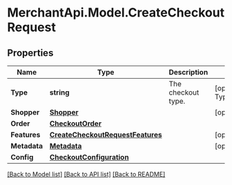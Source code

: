 # MerchantApi.Model.CreateCheckoutRequest
## Properties

Name | Type | Description | Notes
------------ | ------------- | ------------- | -------------
**Type** | **string** | The checkout type. | [optional] [default to TypeEnum.Standard]
**Shopper** | [**Shopper**](Shopper.md) |  | [optional] 
**Order** | [**CheckoutOrder**](CheckoutOrder.md) |  | 
**Features** | [**CreateCheckoutRequestFeatures**](CreateCheckoutRequestFeatures.md) |  | [optional] 
**Metadata** | [**Metadata**](Metadata.md) |  | [optional] 
**Config** | [**CheckoutConfiguration**](CheckoutConfiguration.md) |  | 

[[Back to Model list]](../README.md#documentation-for-models) [[Back to API list]](../README.md#documentation-for-api-endpoints) [[Back to README]](../README.md)


